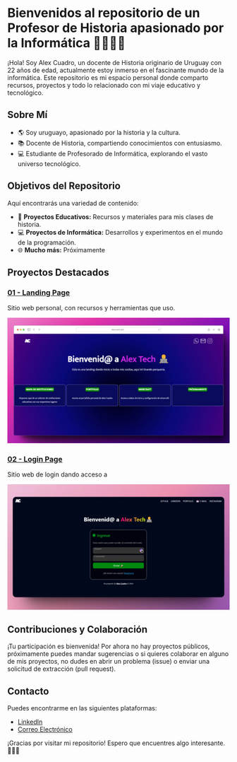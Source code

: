 # Bienvenidos al repositorio de un Profesor de Historia apasionado por la Informática 👨‍🏫🧑‍💻

¡Hola! Soy Alex Cuadro, un docente de Historia originario de Uruguay con 22 años de edad, actualmente estoy inmerso en el fascinante mundo de la informática. Este repositorio es mi espacio personal donde comparto recursos, proyectos y todo lo relacionado con mi viaje educativo y tecnológico.

## Sobre Mí

- 🌎 Soy uruguayo, apasionado por la historia y la cultura.
- 📚 Docente de Historia, compartiendo conocimientos con entusiasmo.
- 💻 Estudiante de Profesorado de Informática, explorando el vasto universo tecnológico.

## Objetivos del Repositorio

Aquí encontrarás una variedad de contenido:

- 📂 **Proyectos Educativos:** Recursos y materiales para mis clases de historia.
- 💻 **Proyectos de Informática:** Desarrollos y experimentos en el mundo de la programación.
- 🌐 **Mucho más:** Próximamente

## Proyectos Destacados

### [01 - Landing Page](https://alexcuadro.tech)
Sitio web personal, con recursos y herramientas que uso.

![Imagen o Logo del Proyecto](https://raw.githubusercontent.com/alexcuadroo/sources/main/01.webp)


### [02 - Login Page](https://testing.alexcuadro.tech)
Sitio web de login dando acceso a 

![Imagen o Logo del Proyecto](https://raw.githubusercontent.com/alexcuadroo/sources/main/02%20-%20Landing%20Login.webp)

## Contribuciones y Colaboración

¡Tu participación es bienvenida! Por ahora no hay proyectos públicos, próximamente puedes mandar sugerencias o si quieres colaborar en alguno de mis proyectos, no dudes en abrir un problema (issue) o enviar una solicitud de extracción (pull request).

## Contacto

Puedes encontrarme en las siguientes plataformas:

- [LinkedIn](https://www.linkedin.com/in/alexcuadro/)
- [Correo Electrónico](mailto:hola@alexcuadro.tech)

¡Gracias por visitar mi repositorio! Espero que encuentres algo interesante.👨‍🏫🚀

